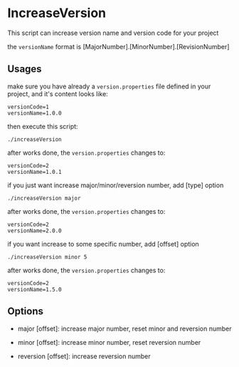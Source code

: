 # IncreaseVersion

This script can increase version name and version code for your project

the `versionName` format is [MajorNumber].[MinorNumber].[RevisionNumber]

## Usages

make sure you have already a `version.properties` file defined in your project, and it's content looks like:

```
versionCode=1
versionName=1.0.0
```
then execute this script:

```
./increaseVersion
```
after works done, the `version.properties` changes to:

```
versionCode=2
versionName=1.0.1
```

if you just want increase major/minor/reversion number, add [type] option

```
./increaseVersion major
```
after works done, the `version.properties` changes to:

```
versionCode=2
versionName=2.0.0
```

if you want increase to some specific number, add [offset] option

```
./increaseVersion minor 5
```
after works done, the `version.properties` changes to:

```
versionCode=2
versionName=1.5.0
```

## Options

- major [offset]:       increase major number, reset minor and reversion number

- minor [offset]:       increase minor number, reset reversion number

- reversion  [offset]:  increase reversion number
